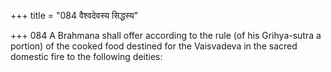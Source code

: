 +++
title = "084 वैश्वदेवस्य सिद्धस्य"

+++
084	A Brahmana shall offer according to the rule (of his Grihya-sutra a portion) of the cooked food destined for the Vaisvadeva in the sacred domestic fire to the following deities: